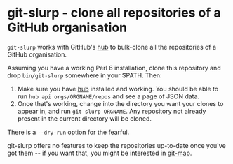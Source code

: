 # git-slurp - clone all repositories of a GitHub organisation

`git-slurp` works with GitHub's [hub](https://github.com/github/hub) to
bulk-clone all the repositories of a GitHub organisation.

Assuming you have a working Perl 6 installation, clone this repository and drop
`bin/git-slurp` somewhere in your $PATH.  Then:

  1. Make sure you have [hub](https://github.com/github/hub) installed and
     working.  You should be able to run `hub api orgs/ORGNAME/repos` and
     see a page of JSON data.
  2. Once that's working, change into the directory you want your clones to
     appear in, and run `git slurp ORGNAME`.  Any repository not already
     present in the current directory will be cloned.

There is a `--dry-run` option for the fearful.

git-slurp offers no features to keep the repositories up-to-date once you've
got them -- if you want that, you might be interested in
[git-map](https://github.com/clarkema/git-map).
